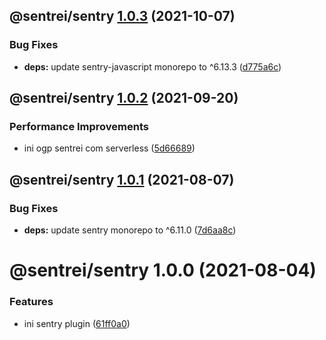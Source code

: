 ## @sentrei/sentry [1.0.3](https://github.com/sentrei/sentrei/compare/@sentrei/sentry@1.0.2...@sentrei/sentry@1.0.3) (2021-10-07)

### Bug Fixes

- **deps:** update sentry-javascript monorepo to ^6.13.3 ([d775a6c](https://github.com/sentrei/sentrei/commit/d775a6ce124facd91dd7cf58d7336b26249efa58))

## @sentrei/sentry [1.0.2](https://github.com/sentrei/sentrei/compare/@sentrei/sentry@1.0.1...@sentrei/sentry@1.0.2) (2021-09-20)

### Performance Improvements

- ini ogp sentrei com serverless ([5d66689](https://github.com/sentrei/sentrei/commit/5d66689123d73cb9d604c73c7c9f72af35d813b0))

## @sentrei/sentry [1.0.1](https://github.com/sentrei/sentrei/compare/@sentrei/sentry@1.0.0...@sentrei/sentry@1.0.1) (2021-08-07)

### Bug Fixes

- **deps:** update sentry monorepo to ^6.11.0 ([7d6aa8c](https://github.com/sentrei/sentrei/commit/7d6aa8c10925aaa840c75ee254fa8d97bcc7e9cd))

# @sentrei/sentry 1.0.0 (2021-08-04)

### Features

- ini sentry plugin ([61ff0a0](https://github.com/sentrei/sentrei/commit/61ff0a09b11ffb4d84949d0137382cf747f631b8))
